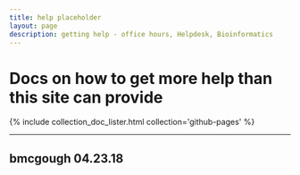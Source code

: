 ```yaml
---
title: help placeholder
layout: page
description: getting help - office hours, Helpdesk, Bioinformatics
---
```


# Docs on how to get more help than this site can provide

{% include collection_doc_lister.html collection='github-pages' %}

---
bmcgough 04.23.18
---
